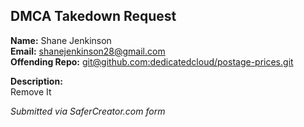 ## DMCA Takedown Request

**Name:** Shane Jenkinson  
**Email:** shanejenkinson28@gmail.com  
**Offending Repo:** [git@github.com:dedicatedcloud/postage-prices.git](git@github.com:dedicatedcloud/postage-prices.git)  

**Description:**  
Remove It

*Submitted via SaferCreator.com form*